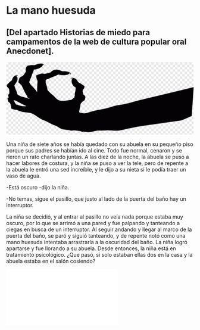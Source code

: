 # La mano huesuda

## [Del apartado Historias de miedo para campamentos de la web de cultura popular oral Anecdonet].

![Una mano huesuda](/images/mano_huesuda.png)

Una niña de siete años se había quedado con su abuela en su pequeño piso porque sus padres se habían ido al cine. Todo fue normal, cenaron y se rieron un rato charlando juntas. A las diez de la noche, la abuela se puso a hacer labores de costura, y la niña se puso a ver la tele, pero de repente a la abuela le entró una sed increíble, y le dijo a su nieta si le podía traer un vaso de agua.

-Está oscuro -dijo la niña.

-No temas, sigue el pasillo, que justo al lado de la puerta del baño hay un interruptor.

La niña se decidió, y al entrar al pasillo no veía nada porque estaba muy oscuro, por lo que se arrimó a una pared y fue palpando y tanteando a ciegas en busca de un interruptor. Al seguir andando y llegar al marco de la puerta del baño, se paró y siguió tanteando, y de repente notó como una mano huesuda intentaba arrastrarla a la oscuridad del baño. La niña logró apartarse y fue llorando a su abuela. Desde entonces, la niña está en tratamiento psicológico. ¿Que pasó, si solo estaban ellas dos en la casa y la abuela estaba en el salón cosiendo?

![Inicio](/index.md)